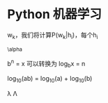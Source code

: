# Python 机器学习

w<sub>k</sub>，我们将计算P(w<sub>k</sub>|h<sub>i</sub>)，每个h<sub>i</sub>


<sub>\alpha</sub>


b<sup>n</sup> = x 可以转换为 log<sub>b</sub>x = n


log<sub>10</sub>(ab) = log<sub>10</sub>(a) + log<sub>10</sub>(b)


&lambda; &Lambda;
